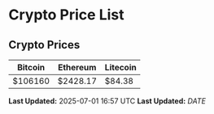 # Crypto Price List

## Crypto Prices
| Bitcoin | Ethereum | Litecoin |
| ------- | -------- | -------- |
| $106160 | $2428.17 | $84.38 |
**Last Updated:** 2025-07-01 16:57 UTC
**Last Updated:** $DATE$
